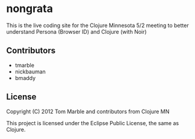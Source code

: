 # nongrata

This is the live coding site for the Clojure Minnesota
5/2 meeting to better understand Persona (Browser ID)
and Clojure (with Noir)

## Contributors

* tmarble
* nickbauman
* bmaddy

## License

Copyright (C) 2012 Tom Marble and contributors from Clojure MN

This project is licensed under the Eclipse Public License, the same as Clojure.

